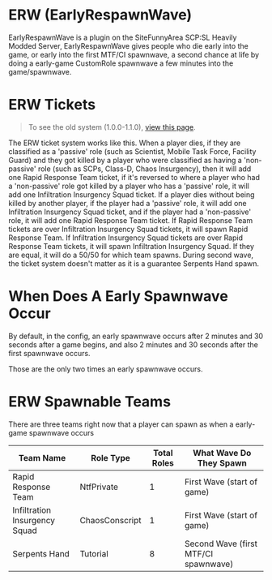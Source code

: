 # ERW (EarlyRespawnWave)

EarlyRespawnWave is a plugin on the SiteFunnyArea SCP:SL Heavily Modded Server, EarlyRespawnWave gives people who die early into the game, or early into the first MTF/CI spawnwave, a second chance at life by doing a early-game CustomRole spawnwave a few minutes into the game/spawnwave.

# ERW Tickets
> To see the old system (1.0.0-1.1.0), [view this page](https://github.com/SiteFunnyArea/EarlyRespawnWave/blob/27a521b53330018043a473ef343cf61a4832a973/README.md#erw-tickets).

The ERW ticket system works like this. When a player dies, if they are classified as a 'passive' role (such as Scientist, Mobile Task Force, Facility Guard) and they got killed by a player who were classified as having a 'non-passive' role (such as SCPs, Class-D, Chaos Insurgency), then it will add one Rapid Response Team ticket, if it's reversed to where a player who had a 'non-passive' role got killed by a player who has a 'passive' role, it will add one Infiltration Insurgency Squad ticket. If a player dies without being killed by another player, if the player had a 'passive' role, it will add one Infiltration Insurgency Squad ticket, and if the player had a 'non-passive' role, it will add one Rapid Response Team ticket. If Rapid Response Team tickets are over Infiltration Insurgency Squad tickets, it will spawn Rapid Response Team. If Infiltration Insurgency Squad tickets are over Rapid Response Team tickets, it will spawn Infiltration Insurgency Squad. If they are equal, it will do a 50/50 for which team spawns. During second wave, the ticket system doesn't matter as it is a guarantee Serpents Hand spawn.

# When Does A Early Spawnwave Occur
By default, in the config, an early spawnwave occurs after 2 minutes and 30 seconds after a game begins, and also 2 minutes and 30 seconds after the first spawnwave occurs. 

Those are the only two times an early spawnwave occurs.

# ERW Spawnable Teams
There are three teams right now that a player can spawn as when a early-game spawnwave occurs

| Team Name  | Role Type | Total Roles  | What Wave Do They Spawn |
| ------------- | ------------- | ------------- | ------------- |
| Rapid Response Team  | NtfPrivate  | 1  | First Wave (start of game)  |
| Infiltration Insurgency Squad  | ChaosConscript  | 1  | First Wave (start of game)   |
| Serpents Hand  | Tutorial  | 8  | Second Wave (first MTF/CI spawnwave)  |

